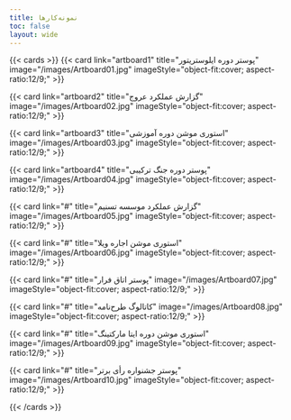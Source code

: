 ```yaml
---
title: نمونه‌کارها
toc: false
layout: wide
---
```

<div style="max-width: 70rem; margin: auto;">
{{< cards >}}
  {{< card link="artboard1" title="پوستر دوره ایلوستریتور" image="/images/Artboard01.jpg" imageStyle="object-fit:cover; aspect-ratio:12/9;" >}}

  {{< card link="artboard2" title="گزارش عملکرد عروج" image="/images/Artboard02.jpg" imageStyle="object-fit:cover; aspect-ratio:12/9;" >}}

  {{< card link="artboard3" title="استوری موشن دوره آموزشی" image="/images/Artboard03.jpg" imageStyle="object-fit:cover; aspect-ratio:12/9;" >}}

  {{< card link="artboard4" title="پوستر دوره جنگ ترکیبی" image="/images/Artboard04.jpg" imageStyle="object-fit:cover; aspect-ratio:12/9;" >}}

  {{< card link="#" title="گزارش عملکرد موسسه تسنیم" image="/images/Artboard05.jpg" imageStyle="object-fit:cover; aspect-ratio:12/9;" >}}

  {{< card link="#" title="استوری موشن اجاره ویلا" image="/images/Artboard06.jpg" imageStyle="object-fit:cover; aspect-ratio:12/9;" >}}

  {{< card link="#" title="پوستر اتاق فرار" image="/images/Artboard07.jpg" imageStyle="object-fit:cover; aspect-ratio:12/9;" >}}

  {{< card link="#" title="کاتالوگ طرح‌نامه" image="/images/Artboard08.jpg" imageStyle="object-fit:cover; aspect-ratio:12/9;" >}}

  {{< card link="#" title="استوری موشن دوره ایتا مارکتینگ" image="/images/Artboard09.jpg" imageStyle="object-fit:cover; aspect-ratio:12/9;" >}}

  {{< card link="#" title="پوستر جشنواره رأی برتر" image="/images/Artboard10.jpg" imageStyle="object-fit:cover; aspect-ratio:12/9;" >}}
  
{{< /cards >}}
</div>


<style>
.hx-text-gray-700 {
  justify-content: center;
}

h1 {
  font-size: 1.8rem !important;
  margin-bottom: 3rem;
}
</style>
